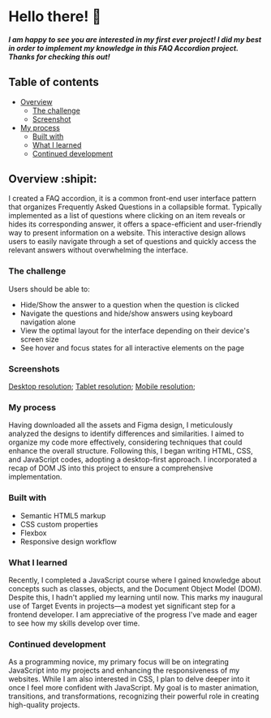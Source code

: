 # Hello there! :sparkling_heart:
##### I am happy to see you are interested in my first ever project! I did my best in order to implement my knowledge in this FAQ Accordion project. Thanks for checking this out!

## Table of contents
- [Overview](#overview)
  - [The challenge](#the-challenge)
  - [Screenshot](#screenshot)
- [My process](#my-process)
  - [Built with](#built-with)
  - [What I learned](#what-i-learned)
  - [Continued development](#continued-development)



## Overview :shipit:
I created a FAQ accordion, it is a common front-end user interface pattern that organizes Frequently Asked Questions in a collapsible format. Typically implemented as a list of questions where clicking on an item reveals or hides its corresponding answer, it offers a space-efficient and user-friendly way to present information on a website. This interactive design allows users to easily navigate through a set of questions and quickly access the relevant answers without overwhelming the interface.

### The challenge
Users should be able to:
- Hide/Show the answer to a question when the question is clicked
- Navigate the questions and hide/show answers using keyboard navigation alone
- View the optimal layout for the interface depending on their device's screen size
- See hover and focus states for all interactive elements on the page

### Screenshots
[Desktop resolution](https://drive.google.com/file/d/11XnJOpYPs_VGYN6vQiKHLAmH4ZHFqV9W/view?usp=sharing);
[Tablet resolution](https://drive.google.com/file/d/1cj3v_4nXejvEC5fdHPcEVP0AukPapMLI/view?usp=sharing);
[Mobile resolution](https://drive.google.com/file/d/1jZrvMhVIBUTJzxBmIEMoCfQDaj6DlQGU/view?usp=sharing);

### My process
Having downloaded all the assets and Figma design, I meticulously analyzed the designs to identify differences and similarities. I aimed to organize my code more effectively, considering techniques that could enhance the overall structure. Following this, I began writing HTML, CSS, and JavaScript codes, adopting a desktop-first approach. I incorporated a recap of DOM JS into this project to ensure a comprehensive implementation.

### Built with
- Semantic HTML5 markup
- CSS custom properties
- Flexbox
- Responsive design workflow

### What I learned
Recently, I completed a JavaScript course where I gained knowledge about concepts such as classes, objects, and the Document Object Model (DOM). Despite this, I hadn't applied my learning until now. This marks my inaugural use of Target Events in projects—a modest yet significant step for a frontend developer. I am appreciative of the progress I've made and eager to see how my skills develop over time.

### Continued development
As a programming novice, my primary focus will be on integrating JavaScript into my projects and enhancing the responsiveness of my websites. While I am also interested in CSS, I plan to delve deeper into it once I feel more confident with JavaScript. My goal is to master animation, transitions, and transformations, recognizing their powerful role in creating high-quality projects.










